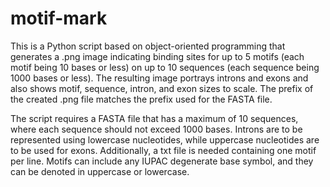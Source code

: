 # motif-mark
This is a Python script based on object-oriented programming that generates a .png image indicating binding sites for up to 5 motifs (each motif being 10 bases or less) on up to 10 sequences (each sequence being 1000 bases or less). The resulting image portrays introns and exons and also shows motif, sequence, intron, and exon sizes to scale. The prefix of the created .png file matches the prefix used for the FASTA file.

The script requires a FASTA file that has a maximum of 10 sequences, where each sequence should not exceed 1000 bases. Introns are to be represented using lowercase nucleotides, while uppercase nucleotides are to be used for exons. Additionally, a txt file is needed containing one motif per line. Motifs can include any IUPAC degenerate base symbol, and they can be denoted in uppercase or lowercase.
